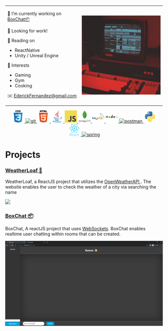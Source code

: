 


|  |  |
|-|-|
|<p>🌱 I’m currently working on [BoxChat📦](https://github.com/EderickLFbox_chat)</p><p>👀 Looking for work!</p> <p>📖 Reading on</p> <ul><li>ReactNative</li><li>Unity / Unreal Engine</li></ul> <p>🏓 Interests</p><ul><li>Gaming</li><li>Gym</li><li>Cooking</li></ul> <p>✉️ EderickFernandez@gmail.com</p>| ![redComputer](RedComputer.gif) | 
  
<!-- <h3 align="left">Connect with me:</h3>
<p align="left">
<a href="https://www.leetcode.com/bytesz" target="blank"><img align="center" src="https://raw.githubusercontent.com/rahuldkjain/github-profile-readme-generator/master/src/images/icons/Social/leet-code.svg" alt="bytesz" height="30" width="40" /></a>
</p> -->

<p align="center"> <a href="https://www.w3schools.com/css/" target="_blank" rel="noreferrer"> <img src="https://raw.githubusercontent.com/devicons/devicon/master/icons/css3/css3-original-wordmark.svg" alt="css3" width="40" height="40"/> </a> <a href="https://git-scm.com/" target="_blank" rel="noreferrer"> <img src="https://www.vectorlogo.zone/logos/git-scm/git-scm-icon.svg" alt="git" width="40" height="40"/> </a> <a href="https://www.w3.org/html/" target="_blank" rel="noreferrer"> <img src="https://raw.githubusercontent.com/devicons/devicon/master/icons/html5/html5-original-wordmark.svg" alt="html5" width="40" height="40"/> </a> <a href="https://www.java.com" target="_blank" rel="noreferrer"> <img src="https://raw.githubusercontent.com/devicons/devicon/master/icons/java/java-original.svg" alt="java" width="40" height="40"/> </a> <a href="https://developer.mozilla.org/en-US/docs/Web/JavaScript" target="_blank" rel="noreferrer"> <img src="https://raw.githubusercontent.com/devicons/devicon/master/icons/javascript/javascript-original.svg" alt="javascript" width="40" height="40"/> </a> <a href="https://www.mongodb.com/" target="_blank" rel="noreferrer"> <img src="https://raw.githubusercontent.com/devicons/devicon/master/icons/mongodb/mongodb-original-wordmark.svg" alt="mongodb" width="40" height="40"/> </a> <a href="https://www.mysql.com/" target="_blank" rel="noreferrer"> <img src="https://raw.githubusercontent.com/devicons/devicon/master/icons/mysql/mysql-original-wordmark.svg" alt="mysql" width="40" height="40"/> </a> <a href="https://nodejs.org" target="_blank" rel="noreferrer"> <img src="https://raw.githubusercontent.com/devicons/devicon/master/icons/nodejs/nodejs-original-wordmark.svg" alt="nodejs" width="40" height="40"/> </a> <a href="https://postman.com" target="_blank" rel="noreferrer"> <img src="https://www.vectorlogo.zone/logos/getpostman/getpostman-icon.svg" alt="postman" width="40" height="40"/> </a> <a href="https://www.python.org" target="_blank" rel="noreferrer"> <img src="https://raw.githubusercontent.com/devicons/devicon/master/icons/python/python-original.svg" alt="python" width="40" height="40"/> </a> <a href="https://reactjs.org/" target="_blank" rel="noreferrer"> <img src="https://raw.githubusercontent.com/devicons/devicon/master/icons/react/react-original-wordmark.svg" alt="react" width="40" height="40"/> </a> <a href="https://spring.io/" target="_blank" rel="noreferrer"> <img src="https://www.vectorlogo.zone/logos/springio/springio-icon.svg" alt="spring" width="40" height="40"/> </a> </p>

<h1>Projects</h1>

<div>
    <h3><a href="https://github.com/EderickLF/box_chat">WeatherLoaf 🍞</a></h3>
    <p>WeatherLoaf, a ReactJS project that utilizes the <a href="https://openweathermap.org/">OpenWeatherAPI </a>. The website enables the user to check the weather of a city via searching the name</p>
    <img src="weatherloaf.gif">
</div>

<div>
    <a href="https://github.com/EderickLF/weather-api"><h3>BoxChat 📦</h3></a>
    <p>BoxChat, A reactJS project that uses <a href="https://developer.mozilla.org/en-US/docs/Web/API/WebSockets_API">WebSockets</a>. BoxChat enables realtime user chatting within rooms that can be created. </p>
    <img src="BoxChat.gif">
</div>
